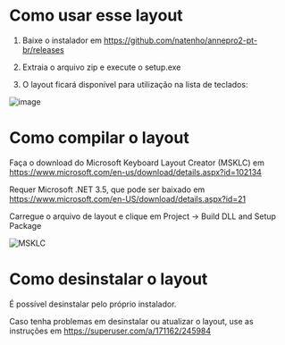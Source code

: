 # Como usar esse layout

1. Baixe o instalador em https://github.com/natenho/annepro2-pt-br/releases

2. Extraia o arquivo zip e execute o setup.exe

3. O layout ficará disponível para utilização na lista de teclados:

![image](https://user-images.githubusercontent.com/4236481/161451748-896a3eab-44a9-4c49-8f3d-f6be7e915f4c.png)


# Como compilar o layout

Faça o download do Microsoft Keyboard Layout Creator (MSKLC) em https://www.microsoft.com/en-us/download/details.aspx?id=102134

Requer Microsoft .NET 3.5, que pode ser baixado em https://www.microsoft.com/en-US/download/details.aspx?id=21

Carregue o arquivo de layout e clique em Project -> Build DLL and Setup Package

![MSKLC](https://user-images.githubusercontent.com/4236481/161195569-b1e309c8-0b29-4e13-b9d3-f66b6e62f3d8.png)

# Como desinstalar o layout

É possível desinstalar pelo próprio instalador.

Caso tenha problemas em desinstalar ou atualizar o layout, use as instruções em https://superuser.com/a/171162/245984
